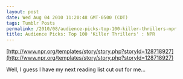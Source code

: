 ```yaml
---
layout: post
date: Wed Aug 04 2010 11:20:48 GMT-0500 (CDT)
tags: Tumblr Posts
permalink: /2010/08/audience-picks-top-100-killer-thrillers-npr
title: Audience Picks: Top 100 'Killer Thrillers' : NPR
---
```


[http://www.npr.org/templates/story/story.php?storyId=128718927](http://www.npr.org/templates/story/story.php?storyId=128718927)

Well, I guess I have my next reading list cut out for me…
